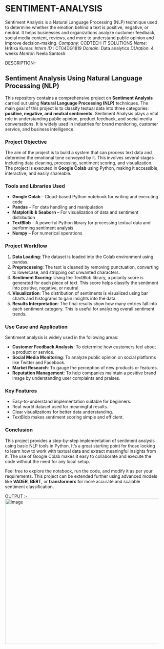 # SENTIMENT-ANALYSIS
Sentiment Analysis is a Natural Language Processing (NLP) technique used to determine whether the emotion behind a text is positive, negative, or neutral. It helps businesses and organizations analyze customer feedback, social media content, reviews, and more to understand public opinion and improve decision-making.
*Company*: CODTECH IT SOLUTIONS
*Name*: Hritika Kumari
*Intern ID* : CT04DG1819
*Domain*: Data analytics
*DUration*: 4 weeks
*Mentor*: Neela Santosh

DESCRIPTION:-

##  Sentiment Analysis Using Natural Language Processing (NLP)

This repository contains a comprehensive project on **Sentiment Analysis** carried out using **Natural Language Processing (NLP)** techniques. The main goal of this project is to classify textual data into three categories: **positive, negative, and neutral sentiments**. Sentiment Analysis plays a vital role in understanding public opinion, product feedback, and social media conversations. It is widely used in industries for brand monitoring, customer service, and business intelligence.

### Project Objective

The aim of the project is to build a system that can process text data and determine the emotional tone conveyed by it. This involves several stages including data cleaning, processing, sentiment scoring, and visualization. The project is executed in **Google Colab** using Python, making it accessible, interactive, and easily shareable.

###  Tools and Libraries Used

* **Google Colab** – Cloud-based Python notebook for writing and executing code
* **Pandas** – For data handling and manipulation
* **Matplotlib & Seaborn** – For visualization of data and sentiment distribution
* **TextBlob** – A powerful Python library for processing textual data and performing sentiment analysis
* **Numpy** – For numerical operations

###  Project Workflow

1. **Data Loading**: The dataset is loaded into the Colab environment using pandas.
2. **Preprocessing**: The text is cleaned by removing punctuation, converting to lowercase, and stripping out unwanted characters.
3. **Sentiment Scoring**: Using the TextBlob library, a polarity score is generated for each piece of text. This score helps classify the sentiment into positive, negative, or neutral.
4. **Visualization**: The distribution of sentiments is visualized using bar charts and histograms to gain insights into the data.
5. **Results Interpretation**: The final results show how many entries fall into each sentiment category. This is useful for analyzing overall sentiment trends.

### Use Case and Application

Sentiment analysis is widely used in the following areas:

* **Customer Feedback Analysis**: To determine how customers feel about a product or service.
* **Social Media Monitoring**: To analyze public opinion on social platforms like Twitter and Facebook.
* **Market Research**: To gauge the perception of new products or features.
* **Reputation Management**: To help companies maintain a positive brand image by understanding user complaints and praises.

###  Key Features

* Easy-to-understand implementation suitable for beginners.
* Real-world dataset used for meaningful results.
* Clear visualizations for better data understanding.
* TextBlob makes sentiment scoring simple and efficient.

###  Conclusion

This project provides a step-by-step implementation of sentiment analysis using basic NLP tools in Python. It’s a great starting point for those looking to learn how to work with textual data and extract meaningful insights from it. The use of Google Colab makes it easy to collaborate and execute the code without the need for any local setup.

Feel free to explore the notebook, run the code, and modify it as per your requirements. This project can be extended further using advanced models like **VADER**, **BERT**, or **transformers** for more accurate and scalable sentiment classification.

OUTPUT :-
<img width="917" height="474" alt="Image" src="https://github.com/user-attachments/assets/e8712dae-7841-4f33-aca4-a0b13e477990" />

